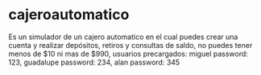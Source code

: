 # cajeroautomatico
Es un simulador de un cajero automatico en el cual puedes crear una cuenta y realizar depósitos, retiros y consultas de saldo, no puedes tener menos de $10 ni mas de $990, usuarios precargados: miguel password: 123, guadalupe password: 234, alan password: 345
